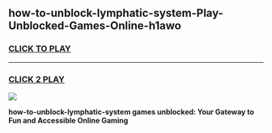 
## how-to-unblock-lymphatic-system-Play-Unblocked-Games-Online-h1awo
<h3>
<a href="https://premium76.site?title=how-to-unblock-lymphatic-system&ref=25A">CLICK TO PLAY</a></h3>
<hr>

<h3>
<a href="https://premium76.site?title=how-to-unblock-lymphatic-system&ref=25A">CLICK 2 PLAY</a>
  
</h3>

<a href="https://premium76.site?title=how-to-unblock-lymphatic-system&ref=25A"><img src="https://clearcache.store/games.png"></a>


**how-to-unblock-lymphatic-system games unblocked: Your Gateway to Fun and Accessible Online Gaming**
